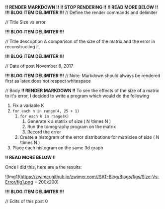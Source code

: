 **!! RENDER MARKDOWN !!**
**!! STOP RENDERING !!**
**!! READ MORE BELOW !!**
**!!! BLOG ITEM DELIMITER !!!**
// Define the render commands and delimiter

// Title
Size vs error

**!!! BLOG ITEM DELIMITER !!!**

// Title description
A comparison of the size of the matrix and the error in reconstructing it.

**!!! BLOG ITEM DELIMITER !!!**

// Date of post 
November 8, 2017

**!!! BLOG ITEM DELIMITER !!!**
// Note: Markdown should always be rendered first as latex does not respect whitespace

// Body
**!! RENDER MARKDOWN !!**
To see the effects of the size of a matrix to it's error, I decided to write a program which would do the following

1. Fix a variable K
2. `for each n in range(4, 25 + 1)`
   1. `for each k in range(K)`
      1. Generate k a matrix of size <span class="math inline">\( N \times N \)</span>
      2. Run the tomography program on the matrix
      3. Record the error
   2. Create a histogram of the error distributions for matricies of size <span class="math inline">\( N \times N \)</span>
3. Place each histogram on the same 3d graph

**!! READ MORE BELOW !!**

Once I did this, here are a the results:

![Img1](https://zwimer.github.io/zwimer.com//SAT-Blog/Blogs/figs/Size-Vs-Error/fig1.png = 200x200)

**!!! BLOG ITEM DELIMITER !!!**

// Edits of this post
0

